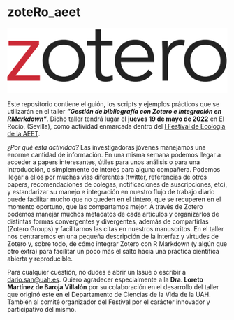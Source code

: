 # zoteRo_aeet
![](/zotero_logo.png)

Este repositorio contiene el guión, los scripts y ejemplos prácticos que se utilizarán en el taller _**"Gestión de bibliografía con Zotero e integración en RMarkdown"**_.
Dicho taller tendrá lugar el **jueves 19 de mayo de 2022** en El Rocío, (Sevilla), como actividad enmarcada dentro del [I Festival de Ecología de la AEET](http://aeet.org/es/comisiones/ecr/festival.html).

_¿Por qué esta actividad?_
Las investigadoras jóvenes manejamos una enorme cantidad de información. En una misma semana podemos llegar a acceder a papers interesantes, útiles para unos análisis o para una introducción, o simplemente de interés para alguna compañera. Podemos llegar a ellos por muchas vías diferentes (twitter, referencias de otros papers, recomendaciones de colegas, notificaciones de suscripciones, etc), y estandarizar su manejo e integración en nuestro flujo de trabajo diario puede facilitar mucho que no queden en el tintero, que se recuperen en el momento oportuno, que las compartamos mejor. A través de Zotero podemos manejar muchos metadatos de cada artículos y organizarlos de distintas formas convergentes y divergentes, además de compartirlas (Zotero Groups) y facilitarnos las citas en nuestros manuscritos. En el taller nos centraremos en una pequeña descripción de la interfaz y virtudes de Zotero y, sobre todo, de cómo integrar Zotero con R Markdown (y algún que otro extra) para facilitar un poco más el salto hacia una práctica científica abierta y reproducible.

Para cualquier cuestión, no dudes e abrir un Issue o escribir a [dario.san@uah.es](mailto:dario.san@uah.es).
Quiero agradecer especialmente a la  **Dra. Loreto Martínez de Baroja Villalón** por su colaboración en el desarrollo del taller que originó este en el Departamento de Ciencias de la Vida de la UAH. También al comité organizador del Festival por el carácter innovador y participativo del mismo.
